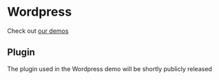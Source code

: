 # Wordpress

Check out [our demos](../demos.md)

## Plugin
The plugin used in the Wordpress demo will be shortly publicly released